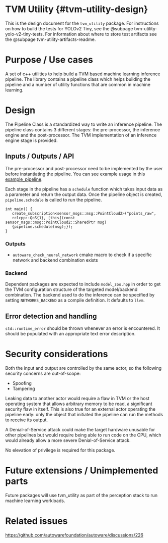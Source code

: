 TVM Utility {#tvm-utility-design}
===========

This is the design document for the `tvm_utility` package. For instructions on how to build the tests for YOLOv2 Tiny,
see the @subpage tvm-utility-yolo-v2-tiny-tests. For information about where to store test artifacts see the @subpage tvm-utility-artifacts-readme.


# Purpose / Use cases

A set of c++ utilities to help build a TVM based machine learning inference pipeline. The library contains a pipeline
class which helps building the pipeline and a number of utility functions that are common in machine learning.


# Design

The Pipeline Class is a standardized way to write an inference pipeline. The pipeline class contains 3 different stages:
the pre-processor, the inference engine and the post-processor. The TVM implementation of an inference engine stage is
provided.

## Inputs / Outputs / API

The pre-processor and post-processor need to be implemented by the user before instantiating the pipeline. You can see example
usage in this [example_pipeline](../test/yolo_v2_tiny).

Each stage in the pipeline has a `schedule` function which takes input data as a parameter and return the output data.
Once the pipeline object is created, `pipeline.schedule` is called to run the pipeline.

```{cpp}
int main() {
   create_subscription<sensor_msgs::msg::PointCloud2>("points_raw",
   rclcpp::QoS{1}, [this](const sensor_msgs::msg::PointCloud2::SharedPtr msg)
   {pipeline.schedule(msg);});
}
```

### Outputs

- `autoware_check_neural_network` cmake macro to check if a specific network and backend combination exists

### Backend

Dependent packages are expected to include `model_zoo.hpp` in order to get the TVM configuration structure of the targeted model/backend combination.
The backend used to do the inference can be specified by setting `NETWORKS_BACKEND` as a compile definition.
It defaults to `llvm`.

## Error detection and handling

`std::runtime_error` should be thrown whenever an error is encountered. It should be populated with an appropriate text
error description.


# Security considerations

Both the input and output are controlled by the same actor, so the following security concerns are out-of-scope:
 - Spoofing
 - Tampering

Leaking data to another actor would require a flaw in TVM or the host operating system that allows arbitrary memory to
be read, a significant security flaw in itself. This is also true for an external actor operating the pipeline early:
only the object that initiated the pipeline can run the methods to receive its output.

A Denial-of-Service attack could make the target hardware unusable for other pipelines but would require being able to
run code on the CPU, which would already allow a more severe Denial-of-Service attack.

No elevation of privilege is required for this package.


# Future extensions / Unimplemented parts

Future packages will use tvm_utility as part of the perception stack to run machine learning workloads.


# Related issues

https://github.com/autowarefoundation/autoware/discussions/226
